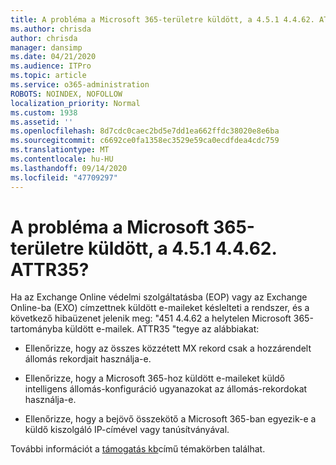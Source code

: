 ```yaml
---
title: A probléma a Microsoft 365-területre küldött, a 4.5.1 4.4.62. ATTR35?
ms.author: chrisda
author: chrisda
manager: dansimp
ms.date: 04/21/2020
ms.audience: ITPro
ms.topic: article
ms.service: o365-administration
ROBOTS: NOINDEX, NOFOLLOW
localization_priority: Normal
ms.custom: 1938
ms.assetid: ''
ms.openlocfilehash: 8d7cdc0caec2bd5e7dd1ea662ffdc38020e8e6ba
ms.sourcegitcommit: c6692ce0fa1358ec3529e59ca0ecdfdea4cdc759
ms.translationtype: MT
ms.contentlocale: hu-HU
ms.lasthandoff: 09/14/2020
ms.locfileid: "47709297"
---
```

# <a name="are-you-seeing-error-451-4462-mail-sent-to-the-wrong-microsoft-365-region-attr35"></a>A probléma a Microsoft 365-területre küldött, a 4.5.1 4.4.62. ATTR35?

Ha az Exchange Online védelmi szolgáltatásba (EOP) vagy az Exchange Online-ba (EXO) címzettnek küldött e-maileket késlelteti a rendszer, és a következő hibaüzenet jelenik meg: "451 4.4.62 a helytelen Microsoft 365-tartományba küldött e-mailek. ATTR35 "tegye az alábbiakat:

- Ellenőrizze, hogy az összes közzétett MX rekord csak a hozzárendelt állomás rekordjait használja-e.

- Ellenőrizze, hogy a Microsoft 365-hoz küldött e-maileket küldő intelligens állomás-konfiguráció ugyanazokat az állomás-rekordokat használja-e.

- Ellenőrizze, hogy a bejövő összekötő a Microsoft 365-ban egyezik-e a küldő kiszolgáló IP-címével vagy tanúsítványával.

További információt a [támogatás kb](https://support.microsoft.com/help/4057301/attr35-response-code-when-mail-is-sent-to-eop-exo)című témakörben találhat.
